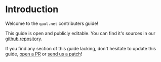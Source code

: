 # Introduction

Welcome to the `qaul.net` contributers guide!

This guide is open and publicly editable. You can find it's sources 
in our [github repository].

If you find any section of this guide lacking, don't hesitate to update this guide, [open a PR] or [send us a patch]!

[github repository]: https://github.com/qaul.net/qaul/docs/contributers/
[open a PR]: /social/contributions.html#submitting-a-pr
[send us a patch]: /social/contributions.html#submitting-an-e-mail-patch